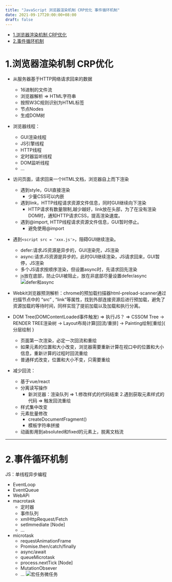 ```yaml
---
title: "JavaScript 浏览器渲染机制 CRP优化 事件循环机制"
date: 2021-09-17T20:00:00+08:00
draft: false
---
```

- [1.浏览器渲染机制 CRP优化](#1浏览器渲染机制-crp优化)
- [2.事件循环机制](#2事件循环机制)

# 1.浏览器渲染机制 CRP优化
- 从服务器基于HTTP网络请求回来的数据
   - 16进制的文件流
   - 浏览器解析 => HTML字符串
   - 按照W3C规则识别为HTML标签
   - 节点Nodes
   - 生成DOM树 

- 浏览器线程：
  - GUI渲染线程
  - JS引擎线程
  - HTTP线程
  - 定时器监听线程
  - DOM监听线程
  - ...
 
- 访问页面，请求回来一个HTML文档，浏览器自上而下渲染    
    - 遇到style，GUI直接渲染
      - 少量CSS可以内嵌
    - 遇到link，HTTP线程请求资源文件信息，同时GUI继续向下渲染
      - HTTP请求有数量限制,越少越好，link放在头部，为了在没有渲染DOM时，通知HTTP请求CSS，提高渲染速度。
    - 遇到@import, HTTP线程请求资源文件信息，GUI暂时停止。
      - 避免使用@import
- 遇到```<script src = 'xxx.js'>```，阻碍GUI继续渲染。
    -  defer:请求JS资源是异步的，GUI渲染完，JS渲染
    -  async:请求JS资源是异步的，此时GUI继续渲染，JS请求回来，GUI暂停，JS渲染
    -  多个JS请求按顺序渲染，但设置async时，先请求回先渲染
    -  js放在底部，防止GUI被阻止，放在非底部尽量设置defer/async
![defer和async](https://github.com/MarginLon/MarginPostImage/blob/master/async%20defer.png?raw=true)
- Webkit浏览器预测解析：chrome的预加载扫描器html-preload-scanner通过扫描节点中的 “src” , “link”等属性，找到外部连接资源后进行预加载，避免了资源加载的等待时间，同样实现了提前加载以及加载和执行分离。
  
- DOM Tree(DOMContentLoaded事件触发) => 执行JS？ => CSSOM Tree -> RENDER TREE渲染树 -> Layout布局计算[回流/重排] -> Painting绘制[重绘]{ 分层绘制 }
  - 页面第一次渲染，必定一次回流和重绘
  - 如果元素的位置和大小改变，浏览器需要重新计算在视口中的位置和大小信息，重新计算的过程时回流重绘
  - 普通样式改变，位置和大小不变，只需要重绘
- 减少回流：
  - 基于vue/react
  - 分离读写操作
    - 新浏览器：渲染队列 => 1.修改样式的代码结束 2.遇到获取元素样式的代码 => 触发回流重绘 
  - 样式集中改变
  - 元素批量修改
    - createDocumentFragment() 
    - 模板字符串拼接
  - 动画影用到absoluted和fixed的元素上，脱离文档流

---
# 2.事件循环机制

JS：单线程异步编程
  - EventLoop
  - EventQueue
  - WebAPi
  - macrotask
    - 定时器
    - 事件队列
    - xmlHttpRequest/Fetch
    - setImmediate [Node]
    - ...
  - microtask 
    - requestAnimationFrame
    - Promise.then/catch/finally
    - async/await
    - queueMicrotask
    - process.nextTick [Node]
    - MutationObsever
    - ...
![宏任务微任务](https://github.com/MarginLon/MarginPostImage/blob/master/%E5%BC%82%E6%AD%A5%E7%BA%BF%E7%A8%8B.png?raw=true)
